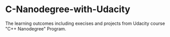 # C-Nanodegree-with-Udacity
The learning outcomes including execises and projects from Udacity course "C++ Nanodegree" Program.
